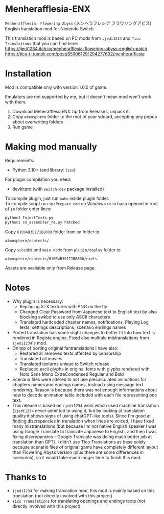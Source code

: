 # Menherafflesia-ENX
`Menherafflesia: Flowering Abyss` (メンヘラフレシア フラワリングアビス) English translation mod for Nintendo Switch

This translation mod is based on PC mods from `ijedi1234` and `Tico Translations` that you can find here:<br>
https://ijedi1234.itch.io/menherafflesia-flowering-abyss-english-patch<br>
https://tico-tl.tumblr.com/post/650061291294277632/menherafflesia

# Installation

Mod is compatible only with version 1.0.0 of game.

Emulators are not supported by me, but it doesn't mean mod won't work with them.

1. Download MeherafflesiaENX.zip from Releases, unpack it.
2. Copy `atmosphere` folder to the root of your sdcard, accepting any popup about overwriting folders
3. Run game

# Making mod manually

Requirements:
- Python 3.10+ (and library: `lzss`)

For plugin compilation you need:
- devkitpro (with `switch-dev` package installed)

To compile plugin, just run `make` inside plugin folder.<br>
To compile script run `sn/Prepare.cmd` on Windows or in bash opened in root of `sn` folder enter lines:
```cmd
python3 InjectTexts.py 
python3 sn_assembler_re.py Patched
```

Copy `01004B30171B8000` folder from `sn` folder to 
```
atmosphere/contents/
```
Copy `subsdk9` and `main.npdm` from `plugin/deploy` folder to
```
atmosphere/contents/01004B30171B8000/exefs
```

Assets are available only from Release page.

# Notes
- Why plugin is necessary:
    - Replacing XTX textures with PNG on the fly
    - Changed Clear Password from Japanese text to English text by also blocking swkbd to use only ASCII characters
    - Translated hardcoded chapter names, notifications, Playing Log texts, settings descriptions, scenario endings names
- Ported translation has some slight changes to better fit into how text is rendered in Regista engine. Fixed also multiple mistranslations from `ijedi1234`'s mod.
- On top of porting original fantranslations I have also:
	- Restored all removed texts affected by censorship
    - Translated all movies
    - Translated textures unique to Switch release
    - Replaced ascii glyphs in original fonts with glyphs rendered with Noto Sans Mono ExtraCondensed Regular and Bold
- Scenario files were altered to not use precalculated animations for chapters names and endings names, instead using message text rendering. Reason is because there was not enough informations about how to decode animation table included with each file representing one text.
- This release is based on `ijedi1234` work which used machine translation (`ijedi1234` never admitted to using it, but by looking at translation quality it shows signs of using chatGPT-like tools). Since I'm good at finding discrepancies in translation when lines are voiced, I have fixed many mistranslations (but because I'm not native English speaker I was using Google Translate to translate Japanese to English, and then I was fixing discrepancies - Google Translate was doing much better job at translation than GPT). I didn't use Tico Translations as base solely because scenario files of original game have completely different layout than Flowering Abyss version (plus there are some differences in scenarios), so it would take much longer time to finish this mod. 

# Thanks to

- `ijedi1234` for making translation mod, this mod is mainly based on this translation (not directly involved with this project)
- `Tico Translations` for translating openings and endings texts (not directly involved with this project)
